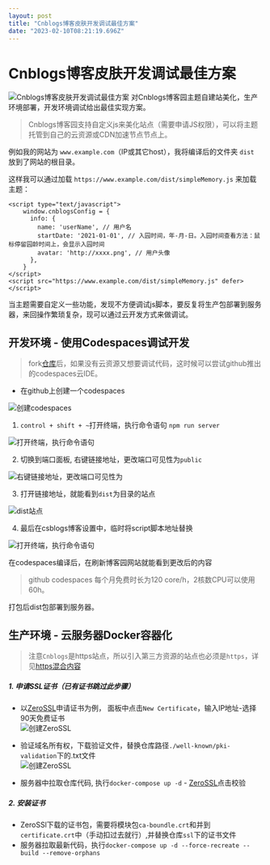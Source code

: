 ```yaml
---
layout: post
title: "Cnblogs博客皮肤开发调试最佳方案"
date: "2023-02-10T08:21:19.696Z"
---
```

Cnblogs博客皮肤开发调试最佳方案
===================

![Cnblogs博客皮肤开发调试最佳方案](https://img2023.cnblogs.com/blog/1475521/202302/1475521-20230210143525398-1058941009.png) 对Cnblogs博客园主题自建站美化，生产环境部署，开发环境调试给出最佳实现方案。

> Cnblogs博客园支持自定义js来美化站点（需要申请JS权限），可以将主题托管到自己的云资源或CDN加速节点节点上。

例如我的网站为 `www.example.com`（IP或其它host），我将编译后的文件夹 `dist` 放到了网站的根目录。

这样我可以通过加载 `https://www.example.com/dist/simpleMemory.js` 来加载主题：

    <script type="text/javascript">
        window.cnblogsConfig = {
          info: {
            name: 'userName', // 用户名
            startDate: '2021-01-01', // 入园时间，年-月-日。入园时间查看方法：鼠标停留园龄时间上，会显示入园时间
            avatar: 'http://xxxx.png', // 用户头像
          },
        }
    </script>
    <script src="https://www.example.com/dist/simpleMemory.js" defer></script>
    

当主题需要自定义一些功能，发现不方便调试js脚本，要反复将生产包部署到服务器，来回操作繁琐复杂，现可以通过云开发方式来做调试。

开发环境 - 使用Codespaces调试开发
-----------------------

> fork[仓库](https://fzxiang.github.io/Alson-Cnblogs-Theme/)后，如果没有云资源又想要调试代码，这时候可以尝试github推出的codespaces云IDE。

*   在github上创建一个codespaces

![创建codespaces](https://fzxiang.github.io/Alson-Cnblogs-Theme/v2/Images/codespaces/fork-registry.png)

1.  `control + shift + ~`打开终端，执行命令语句 `npm run server`

![打开终端，执行命令语句](https://fzxiang.github.io/Alson-Cnblogs-Theme/v2/Images/codespaces/run-server.png)

2.  切换到端口面板, 右键链接地址，更改端口可见性为`public`

![右键链接地址，更改端口可见性为](https://fzxiang.github.io/Alson-Cnblogs-Theme/v2/Images/codespaces/change-public-port.png)

3.  打开链接地址，就能看到`dist`为目录的站点

![dist站点](https://fzxiang.github.io/Alson-Cnblogs-Theme/v2/Images/codespaces/dist-web-site.png)

4.  最后在csblogs博客设置中，临时将script脚本地址替换

![打开终端，执行命令语句](https://fzxiang.github.io/Alson-Cnblogs-Theme/v2/Images/codespaces/replace-script.png)

在codespaces编译后，在刷新博客园网站就能看到更改后的内容

> github codespaces 每个月免费时长为120 core/h，2核数CPU可以使用60h。

打包后dist包部署到服务器。

生产环境 - 云服务器Docker容器化
--------------------

> 注意`Cnblogs`是https站点，所以引入第三方资源的站点也必须是`https`，详见[https混合内容](https://developer.mozilla.org/zh-TW/docs/Web/Security/Mixed_content)

##### 1\. 申请SSL证书（已有证书跳过此步骤）

*   以[ZeroSSL](https://app.zerossl.com/dashboard)申请证书为例， 面板中点击`New Certificate`，输入IP地址-选择90天免费证书  
    ![创建ZeroSSL](https://fzxiang.github.io/Alson-Cnblogs-Theme/v2/Images/cdn_01.png)
    
*   验证域名所有权，下载验证文件，替换仓库路径`./well-known/pki-validation`下的.txt文件  
    ![创建ZeroSSL](https://fzxiang.github.io/Alson-Cnblogs-Theme/v2/Images/cdn_02.png)
    
*   服务器中拉取仓库代码, 执行`docker-compose up -d` - [ZeroSSL](https://app.zerossl.com/dashboard)点击校验
    

##### 2\. 安装证书

*   ZeroSSl下载的证书包，需要将模块包`ca-boundle.crt`和并到`certificate.crt`中（手动扣过去就行）,并替换仓库`ssl`下的证书文件
*   服务器拉取最新代码，执行`docker-compose up -d --force-recreate --build --remove-orphans`